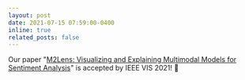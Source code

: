 ```yaml
---
layout: post
date: 2021-07-15 07:59:00-0400
inline: true
related_posts: false
---
```


Our paper "<u>M2Lens: Visualizing and Explaining Multimodal Models for Sentiment Analysis</u>" is accepted by IEEE VIS 2021! :clap:
